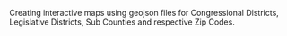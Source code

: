 Creating interactive maps using geojson files for Congressional Districts,
Legislative Districts, Sub Counties and respective Zip Codes.
